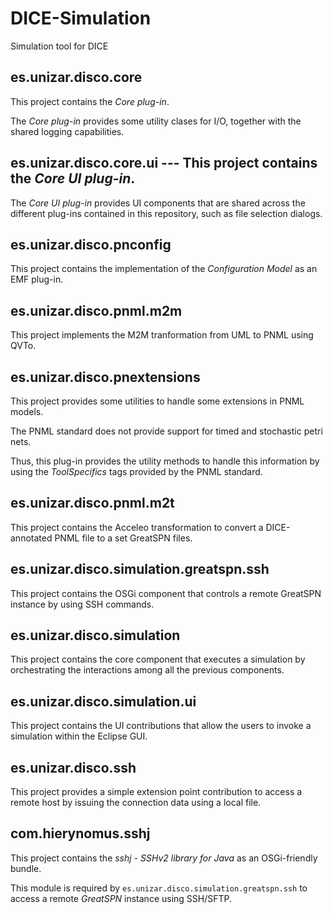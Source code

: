 # DICE-Simulation
Simulation tool for DICE

## es.unizar.disco.core  

This project contains the *Core plug-in*.

The *Core plug-in* provides some utility clases for I/O, together with the shared logging capabilities. 

## es.unizar.disco.core.ui --- This project contains the *Core UI plug-in*.
  The *Core UI plug-in* provides UI components that are shared across the different plug-ins contained in this repository, such as file selection dialogs.

## es.unizar.disco.pnconfig

This project contains the implementation of the *Configuration Model* as an EMF plug-in.

## es.unizar.disco.pnml.m2m

This project implements the M2M tranformation from UML to PNML using QVTo. 

## es.unizar.disco.pnextensions

This project provides some utilities to handle some extensions in PNML models.

The PNML standard does not provide support for timed and stochastic petri nets.

Thus, this plug-in provides the utility methods to handle this information by using the *ToolSpecifics* tags provided by the PNML standard. 

## es.unizar.disco.pnml.m2t

This project contains the Acceleo transformation to convert a DICE-annotated PNML file to a set GreatSPN files. 

## es.unizar.disco.simulation.greatspn.ssh

This project contains the OSGi component that controls a remote GreatSPN instance by using SSH commands.

## es.unizar.disco.simulation

This project contains the core component that executes a simulation by orchestrating the interactions among all the previous components.

## es.unizar.disco.simulation.ui

This project contains the UI contributions that allow the users to invoke a simulation within the Eclipse GUI.

## es.unizar.disco.ssh

This project provides a simple extension point contribution to access a remote host by issuing the connection data using a local file.

## com.hierynomus.sshj

This project contains the *sshj - SSHv2 library for Java* as an OSGi-friendly bundle.

This module is required by ```es.unizar.disco.simulation.greatspn.ssh``` to access a remote *GreatSPN* instance using SSH/SFTP.
